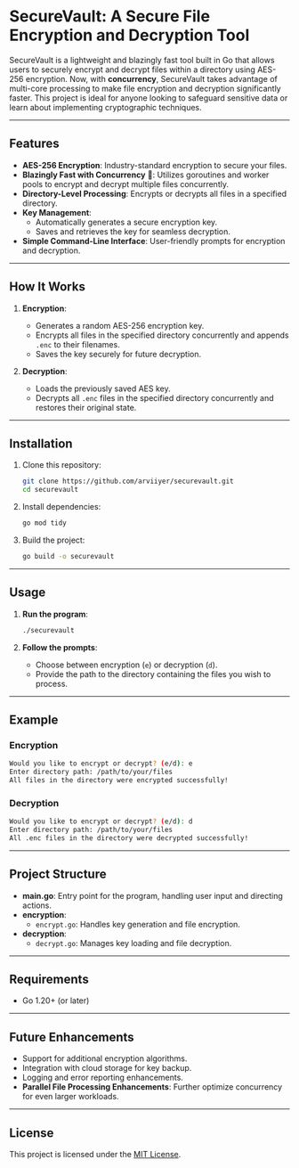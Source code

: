 # SecureVault: A Secure File Encryption and Decryption Tool

SecureVault is a lightweight and blazingly fast tool built in Go that allows users to securely encrypt and decrypt files within a directory using AES-256 encryption. Now, with **concurrency**, SecureVault takes advantage of multi-core processing to make file encryption and decryption significantly faster. This project is ideal for anyone looking to safeguard sensitive data or learn about implementing cryptographic techniques.

---

## Features

- **AES-256 Encryption**: Industry-standard encryption to secure your files.
- **Blazingly Fast with Concurrency** 🚀: Utilizes goroutines and worker pools to encrypt and decrypt multiple files concurrently.
- **Directory-Level Processing**: Encrypts or decrypts all files in a specified directory.
- **Key Management**:
  - Automatically generates a secure encryption key.
  - Saves and retrieves the key for seamless decryption.
- **Simple Command-Line Interface**: User-friendly prompts for encryption and decryption.

---

## How It Works

1. **Encryption**:
   - Generates a random AES-256 encryption key.
   - Encrypts all files in the specified directory concurrently and appends `.enc` to their filenames.
   - Saves the key securely for future decryption.

2. **Decryption**:
   - Loads the previously saved AES key.
   - Decrypts all `.enc` files in the specified directory concurrently and restores their original state.

---

## Installation

1. Clone this repository:
   ```bash
   git clone https://github.com/arviiyer/securevault.git
   cd securevault
   ```

2. Install dependencies:
   ```bash
   go mod tidy
   ```

3. Build the project:
   ```bash
   go build -o securevault
   ```

---

## Usage

1. **Run the program**:
   ```bash
   ./securevault
   ```

2. **Follow the prompts**:
   - Choose between encryption (`e`) or decryption (`d`).
   - Provide the path to the directory containing the files you wish to process.

---

## Example

### Encryption
```bash
Would you like to encrypt or decrypt? (e/d): e
Enter directory path: /path/to/your/files
All files in the directory were encrypted successfully!
```

### Decryption
```bash
Would you like to encrypt or decrypt? (e/d): d
Enter directory path: /path/to/your/files
All .enc files in the directory were decrypted successfully!
```

---

## Project Structure

- **main.go**: Entry point for the program, handling user input and directing actions.
- **encryption**:
  - `encrypt.go`: Handles key generation and file encryption.
- **decryption**:
  - `decrypt.go`: Manages key loading and file decryption.

---

## Requirements

- Go 1.20+ (or later)

---

## Future Enhancements

- Support for additional encryption algorithms.
- Integration with cloud storage for key backup.
- Logging and error reporting enhancements.
- **Parallel File Processing Enhancements**: Further optimize concurrency for even larger workloads.

---

## License

This project is licensed under the [MIT License](./LICENSE).

